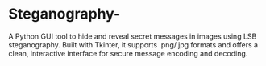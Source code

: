 # Steganography-
A Python GUI tool to hide and reveal secret messages in images using LSB steganography. Built with Tkinter, it supports .png/.jpg formats and offers a clean, interactive interface for secure message encoding and decoding.
